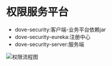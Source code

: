 # 权限服务平台

- dove-security:客户端-业务平台依赖jar
- dove-security-eureka:注册中心
- dove-security-server:服务端

![权限流程图](http://lichangchao.top/img/security-view.png)

